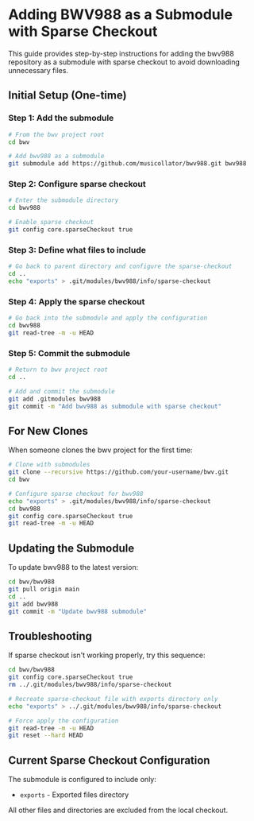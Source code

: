 # Adding BWV988 as a Submodule with Sparse Checkout

This guide provides step-by-step instructions for adding the bwv988 repository as a submodule with sparse checkout to avoid downloading unnecessary files.

## Initial Setup (One-time)

### Step 1: Add the submodule
```bash
# From the bwv project root
cd bwv

# Add bwv988 as a submodule
git submodule add https://github.com/musicollator/bwv988.git bwv988
```

### Step 2: Configure sparse checkout
```bash
# Enter the submodule directory
cd bwv988

# Enable sparse checkout
git config core.sparseCheckout true
```

### Step 3: Define what files to include
```bash
# Go back to parent directory and configure the sparse-checkout
cd ..
echo "exports" > .git/modules/bwv988/info/sparse-checkout
```

### Step 4: Apply the sparse checkout
```bash
# Go back into the submodule and apply the configuration
cd bwv988
git read-tree -m -u HEAD
```

### Step 5: Commit the submodule
```bash
# Return to bwv project root
cd ..

# Add and commit the submodule
git add .gitmodules bwv988
git commit -m "Add bwv988 as submodule with sparse checkout"
```

## For New Clones

When someone clones the bwv project for the first time:

```bash
# Clone with submodules
git clone --recursive https://github.com/your-username/bwv.git
cd bwv

# Configure sparse checkout for bwv988
echo "exports" > .git/modules/bwv988/info/sparse-checkout
cd bwv988
git config core.sparseCheckout true
git read-tree -m -u HEAD
```

## Updating the Submodule

To update bwv988 to the latest version:

```bash
cd bwv/bwv988
git pull origin main
cd ..
git add bwv988
git commit -m "Update bwv988 submodule"
```

## Troubleshooting

If sparse checkout isn't working properly, try this sequence:

```bash
cd bwv/bwv988
git config core.sparseCheckout true
rm ../.git/modules/bwv988/info/sparse-checkout

# Recreate sparse-checkout file with exports directory only
echo "exports" > ../.git/modules/bwv988/info/sparse-checkout

# Force apply the configuration
git read-tree -m -u HEAD
git reset --hard HEAD
```

## Current Sparse Checkout Configuration

The submodule is configured to include only:
- `exports` - Exported files directory

All other files and directories are excluded from the local checkout.